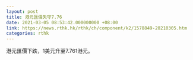 ```yaml
---
layout: post
title: 港元匯價失守7.76
date: 2021-03-05 08:53:42.000000000 +08:00
link: https://news.rthk.hk/rthk/ch/component/k2/1578849-20210305.htm
categories: rthk
---
```


港元匯價下跌，1美元升至7.761港元。
